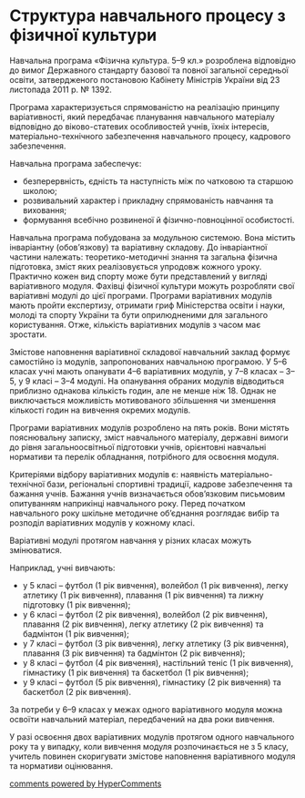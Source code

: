 <div id="hypercomments_widget" class="js-hypercomments-widget invisible"></div>

Структура навчального процесу з фізичної культури
=============================================

Навчальна  програма  «Фізична культура. 5–9 кл.» розроблена відповідно до вимог Державного стандарту базової та повної загальної середньої освіти, затвердженого постановою Кабінету Міністрів України від 23 листопада 2011 р. № 1392. 

Програма характеризується спрямованістю на реалізацію принципу варіативності, який передбачає планування навчального матеріалу відповідно до віково-статевих особливостей учнів, їхніх інтересів, матеріально-технічного забезпечення навчального процесу, кадрового забезпечення.

Навчальна програма забеспечує:

* безперервність, єдність та наступність між по чатковою та старшою школою;
* розвивальний характер і прикладну спрямованість навчання та виховання;
* формування всебічно розвиненої й фізично-повноцінної особистості.

Навчальна програма побудована за модульною системою. Вона містить інваріантну (обов’язкову) та варіативну складову. До інваріантної частини належать: теоретико-методичні знання та загальна фізична підготовка, зміст яких реалізовується упродовж кожного уроку. Практично кожен вид спорту може бути представлений у вигляді варіативного модуля. Фахівці фізичної культури можуть розробляти свої варіативні модулі до цієї програми. Програми варіативних модулів мають пройти експертизу, отримати гриф Міністерства освіти і науки, молоді та спорту України та бути оприлюдненими для загального користування. Отже, кількість варіативних модулів з часом має зростати.

Змістове наповнення варіативної складової навчальний заклад формує самостійно із модулів, запропонованих навчальною програмою. У 5–6 класах учні мають опанувати 4–6 варіативних модулів, у 7–8 класах – 3–5, у 9 класі – 3–4 модулі. На опанування обраних модулів відводиться приблизно однакова кількість годин, але не менше ніж 18. Однак не виключається можливість мотивованого збільшення чи зменшення кількості годин на вивчення окремих модулів. 

Програми варіативних модулів розроблено на пять років. Вони містять пояснювальну записку, зміст навчального матеріалу, державні вимоги до рівня загальноосвітньої підготовки учнів, орієнтовні навчальні нормативи та перелік обладнання, потрібного для освоєння модуля.

Критеріями відбору варіативних модулів є: наявність матеріально-технічної бази, регіональні спортивні традиції, кадрове забезпечення та бажання учнів. Бажання учнів визначається обов’язковим письмовим опитуванням наприкінці навчального року. Перед початком навчального року шкільне методичне об’єднання розглядає вибір та розподіл варіативних модулів у кожному класі.

Варіативні модулі протягом навчання у різних класах можуть змінюватися.

Наприклад, учні вивчають:

* у 5 класі – футбол (1 рік вивчення), волейбол (1 рік вивчення), легку атлетику (1 рік вивчення), плавання (1 рік вивчення) та лижну підготовку (1 рік вивчення);
* у 6 класі – футбол (2 рік вивчення), волейбол (2 рік вивчення), плавання (2 рік вивчення), легку атлетику (2 рік вивчення) та бадмінтон (1 рік вивчення);
* у 7 класі – футбол (3 рік вивчення), легку атлетику (3 рік вивчення), плавання (3 рік вивчення) та бадмінтон (2 рік вивчення);
* у 8 класі – футбол (4 рік вивчення), настільний теніс (1 рік вивчення), гімнастику (1 рік вивчення) та баскетбол (1 рік вивчення);
* у 9 класі – футбол (5 рік вивчення), гімнастику (2 рік вивчення) та баскетбол (2 рік вивчення).

За потреби у 6–9 класах у межах одного варіативного модуля можна освоїти навчальний матеріал, передбачений на два роки вивчення.

У разі освоєння двох варіативних модулів протягом одного навчального року та у випадку, коли вивчення модуля розпочинається не з 5 класу, учитель повинен скоригувати змістове наповнення варіативного модуля та нормативи оцінювання.

<div class="js-hypercomments-container">
    <a href="http://hypercomments.com" class="hc-link" title="comments widget">comments powered by HyperComments</a>
</div>